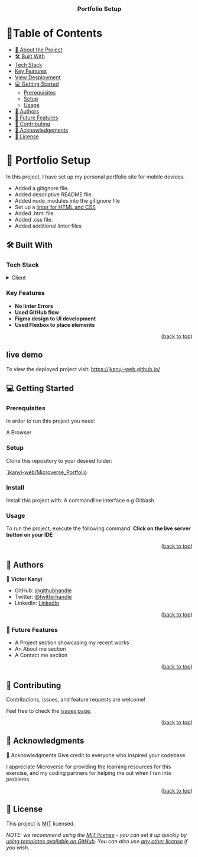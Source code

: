 <a name="readme-top"></a>

<div align="center">

  <h3><b>Portfolio Setup</b></h3>

</div>

# 📗Table of Contents

- [📖 About the Project](#about-project)
- [🛠 Built With](#built-with)
- [Tech Stack](#tech-stack)
- [Key Features](#key-features)
- [View Desployment](https://jkanyi-web.github.io/)
- [💻 Getting Started](#getting-started)
  - [Prerequisites](#prerequisites)
  - [Setup](#setup)
  - [Usage](#usage)
- [👥 Authors](#authors)
- [🔮 Future Features](#future-features)
- [🤝 Contributing](#contributing)
- [🙏 Acknowledgements](#acknowledgements)
- [📝 License](#license)

<!-- PROJECT DESCRIPTION -->

# 📖 Portfolio Setup <a name="about-project"></a>

In this project, I have set up my personal portfolio site for mobile devices.

- Added a gitignore file.
- Added descriptive README file.
- Added node_modules into the gitignore file
- Set up a [linter for HTML and CSS](https://github.com/microverseinc/linters-config)
- Added .html file.
- Added .css file.
- Added additional linter files

## 🛠 Built With <a name="built-with"></a>

### Tech Stack <a name="tech-stack"></a>

<details>
  <summary>Client</summary>
  <ul>
    <li>HTML</li>
    <li>CSS</li>
    <li>.md</li>
  </ul>
</details>

<!-- Features -->

### Key Features <a name="key-features"></a>

- **No linter Errors**
- **Used GitHub flow**
- **Figma design to UI development**
- **Used Flexbox to place elements**

<p align="right">(<a href="#readme-top">back to top</a>)</p>

## live demo <a name="live-demo"></a>

To view the deployed project visit: <https://jkanyi-web.github.io/>

## 💻 Getting Started <a name="getting-started"></a>

### Prerequisites

In order to run this project you need:

A Browser

### Setup

Clone this repository to your desired folder:

[`jkanyi-web/Microverse_Portfolio](https://github.com/jkanyi-web/Microverse_Portfolio)

### Install

Install this project with:
A commandline interface e.g Gitbash

### Usage

To run the project, execute the following command:
**Click on the live server button on your IDE**

<p align="right">(<a href="#readme-top">back to top</a>)</p>

<!-- AUTHORS -->

## 👥 Authors <a name="authors"></a>

👤 **Victor Kanyi**

- GitHub: [@githubhandle](https://github.com/jkanyi-web)
- Twitter: [@twitterhandle](https://twitter.com/jkanyi757)
- LinkedIn: [LinkedIn](https://www.linkedin.com/in/kanyi-kanyi-6668aa188/)

<p align="right">(<a href="#readme-top">back to top</a>)</p>

<!-- FUTURE FEATURES -->

### 🔮 Future Features <a name="future-features"></a>

- A Project section showcasing my recent works
- An About me section
- A Contact me section

<p align="right">(<a href="#readme-top">back to top</a>)</p>

<!-- CONTRIBUTING -->

## 🤝 Contributing <a name="contributing"></a>

Contributions, issues, and feature requests are welcome!

Feel free to check the [issues page](../../issues/).

<p align="right">(<a href="#readme-top">back to top</a>)</p>

<!-- ACKNOWLEDGMENTS -->

## 🙏 Acknowledgments <a name="acknowledgements"></a>

🙏 Acknowledgments
Give credit to everyone who inspired your codebase.

I appreciate Microverse for providing the learning resources for this exercise, and my coding partners for helping me out when I ran into problems.

<p align="right">(<a href="#readme-top">back to top</a>)</p>

<!-- LICENSE -->

## 📝 License <a name="license"></a>

This project is [MIT](./LICENSE) licensed.

_NOTE: we recommend using the [MIT license](https://choosealicense.com/licenses/mit/) - you can set it up quickly by [using templates available on GitHub](https://docs.github.com/en/communities/setting-up-your-project-for-healthy-contributions/adding-a-license-to-a-repository). You can also use [any other license](https://choosealicense.com/licenses/) if you wish._
